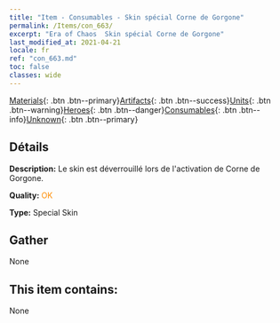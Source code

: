 ```yaml
---
title: "Item - Consumables - Skin spécial Corne de Gorgone"
permalink: /Items/con_663/
excerpt: "Era of Chaos  Skin spécial Corne de Gorgone"
last_modified_at: 2021-04-21
locale: fr
ref: "con_663.md"
toc: false
classes: wide
---
```

 [Materials](/fr/Items/){: .btn .btn--primary}[Artifacts](/fr/Items/Artifacts/){: .btn .btn--success}[Units](/fr/Items/Units/){: .btn .btn--warning}[Heroes](/fr/Items/Heroes/){: .btn .btn--danger}[Consumables](/fr/Items/Consumables/){: .btn .btn--info}[Unknown](/fr/Items/Unknown/){: .btn .btn--primary}

## Détails
 **Description:** Le skin est déverrouillé lors de l'activation de Corne de Gorgone.

 **Quality:** <span style="color: #FF8C00">OK</span>

 **Type:** Special Skin

## Gather

  None

## This item contains:

  None

